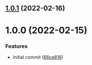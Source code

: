 ## [1.0.1](https://github.com/untemps/solid-readotron/compare/v1.0.0...v1.0.1) (2022-02-16)

# 1.0.0 (2022-02-15)


### Features

* Initial commit ([66ce816](https://github.com/untemps/solid-readotron/commit/66ce816b406a2eb85ed00372409fa219bab63ce2))
